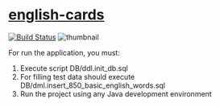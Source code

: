 # [english-cards]
[english-cards]:https://english-cards.herokuapp.com/
[![Build Status](https://travis-ci.org/VictorSamilenko/english-cards.svg?branch=ENCA_test)](https://travis-ci.org/VictorSamilenko/english-cards)
![thumbnail](http://res.cloudinary.com/justvic/image/upload/c_scale,q_80,w_800/v1499669139/thumbnail_original_efzggu.png)


For run the application, you must:
1. Execute script DB/ddl.init_db.sql
2. For filling test data should execute DB/dml.insert_850_basic_english_words.sql
3. Run the project using any Java development environment
